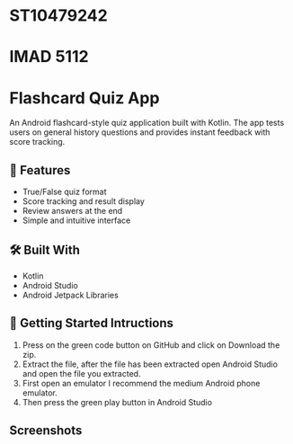 # ST10479242
# IMAD 5112

# Flashcard Quiz App

An Android flashcard-style quiz application built with Kotlin. The app tests users on general history questions and provides instant feedback with score tracking.

## 📱 Features

- True/False quiz format
- Score tracking and result display
- Review answers at the end
- Simple and intuitive interface

## 🛠 Built With

- Kotlin
- Android Studio
- Android Jetpack Libraries

## 🚀 Getting Started Intructions
  1. Press on the green code button on GitHub and click on Download the zip.
  2. Extract the file, after the file has been extracted open Android Studio and open the file you extracted.
  3. First open an emulator I recommend the medium Android phone emulator.
  4. Then press the green play button in Android Studio


## Screenshots
